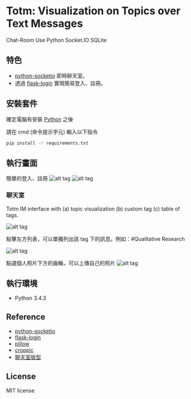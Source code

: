 # Totm: Visualization on Topics over Text Messages

Chat-Room Use Python Socket.IO SQLite

## 特色

* [python-socketio](https://github.com/miguelgrinberg/python-socketio) 即時聊天室。
* 透過 [flask-login](https://github.com/maxcountryman/flask-login) 實現簡易登入、註冊。

## 安裝套件

確定電腦有安裝 [Python](https://www.python.org/) 之後

請在  cmd (命令提示字元) 輸入以下指令

``` cmd
pip install -r requirements.txt
```

## 執行畫面

簡單的登入、註冊
![alt tag](http://i.imgur.com/XiNxpEQ.jpg)
![alt tag](http://i.imgur.com/4FoQskT.jpg)

### 聊天室
Totm IM interface with (a) topic visualization (b) custom tag (c) table of tags.

![alt tag](http://i.imgur.com/CAeAfYi.png)

點擊左方列表，可以單獨列出該 tag 下的訊息。例如：#Qualitative Research

![alt tag](http://i.imgur.com/vz4rXJX.png)

點選個人照片下方的齒輪，可以上傳自己的照片
![alt tag](http://i.imgur.com/316KdGN.jpg)

## 執行環境

* Python 3.4.3

## Reference

* [python-socketio](https://github.com/miguelgrinberg/python-socketio)
* [flask-login](https://github.com/maxcountryman/flask-login)
* [pillow](https://pillow.readthedocs.io/en/4.0.x/)
* [croppic](http://www.croppic.net/)
* [聊天室版型](http://www.bypeople.com/minimal-css-chat-ui/)

## License

MIT license
